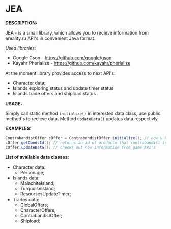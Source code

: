 # JEA
<b>DESCRIPTION:</b>

JEA - is a small library, which allows you to recieve information from ereality.ru API's in convenient Java format. 

*Used libraries:*

* Google Gson - https://github.com/google/gson
* Kayahr Pherialize - https://github.com/kayahr/pherialize

At the moment library provides access to next API's:
* Character data;
* Islands exploring status and update timer status
* Islands trade offers and shipload status

<b>USAGE:</b>

Simply call static method `initialize()` in interested data class, use public method's to recieve data. Method `updateData()` updates data respectivly.

<b>EXAMPLES:</b>
```Java
ContrabandistOffer cOffer = ContrabandistOffer.initialize(); // now u have an instance of class
cOffer.getGoodsId(); // returns an id of productm that contrabandist is currently buying
cOffer.updateData(); // checks out new information from game API's
```
<b>List of available data classes:</b>
* Character data:
  - Personage;
* Islands data:
  - MalachiteIsland;
  - TurquoiseIsland;
  - ResoursesUpdateTimer;
* Trades data:
  - GlobalOffers;
  - CharacterOffers;
  - ContrabandistOffer;
  - Shipload;

